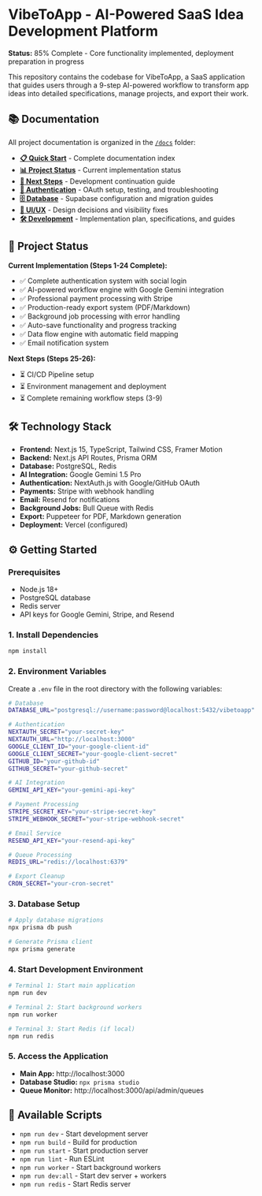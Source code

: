 # VibeToApp - AI-Powered SaaS Idea Development Platform

**Status:** 85% Complete - Core functionality implemented, deployment preparation in progress

This repository contains the codebase for VibeToApp, a SaaS application that guides users through a 9-step AI-powered workflow to transform app ideas into detailed specifications, manage projects, and export their work.

## 📚 Documentation

All project documentation is organized in the [`/docs`](./docs) folder:

- **[📋 Quick Start](./docs/README.md)** - Complete documentation index
- **[📊 Project Status](./docs/development/project_status.md)** - Current implementation status
- **[🔄 Next Steps](./docs/development/next_steps.md)** - Development continuation guide
- **[🔐 Authentication](./docs/auth/)** - OAuth setup, testing, and troubleshooting
- **[🗄️ Database](./docs/database/)** - Supabase configuration and migration guides
- **[🎨 UI/UX](./docs/ui/)** - Design decisions and visibility fixes
- **[🛠️ Development](./docs/development/)** - Implementation plan, specifications, and guides

## 🚀 Project Status

**Current Implementation (Steps 1-24 Complete):**
- ✅ Complete authentication system with social login
- ✅ AI-powered workflow engine with Google Gemini integration
- ✅ Professional payment processing with Stripe
- ✅ Production-ready export system (PDF/Markdown)
- ✅ Background job processing with error handling
- ✅ Auto-save functionality and progress tracking
- ✅ Data flow engine with automatic field mapping
- ✅ Email notification system

**Next Steps (Steps 25-26):**
- ⏳ CI/CD Pipeline setup
- ⏳ Environment management and deployment
- ⏳ Complete remaining workflow steps (3-9)

## 🛠️ Technology Stack

* **Frontend:** Next.js 15, TypeScript, Tailwind CSS, Framer Motion
* **Backend:** Next.js API Routes, Prisma ORM
* **Database:** PostgreSQL, Redis
* **AI Integration:** Google Gemini 1.5 Pro
* **Authentication:** NextAuth.js with Google/GitHub OAuth
* **Payments:** Stripe with webhook handling
* **Email:** Resend for notifications
* **Background Jobs:** Bull Queue with Redis
* **Export:** Puppeteer for PDF, Markdown generation
* **Deployment:** Vercel (configured)

## ⚙️ Getting Started

### Prerequisites
- Node.js 18+ 
- PostgreSQL database
- Redis server
- API keys for Google Gemini, Stripe, and Resend

### 1. Install Dependencies
```bash
npm install
```

### 2. Environment Variables
Create a `.env` file in the root directory with the following variables:

```bash
# Database
DATABASE_URL="postgresql://username:password@localhost:5432/vibetoapp"

# Authentication
NEXTAUTH_SECRET="your-secret-key"
NEXTAUTH_URL="http://localhost:3000"
GOOGLE_CLIENT_ID="your-google-client-id"
GOOGLE_CLIENT_SECRET="your-google-client-secret"
GITHUB_ID="your-github-id"
GITHUB_SECRET="your-github-secret"

# AI Integration
GEMINI_API_KEY="your-gemini-api-key"

# Payment Processing
STRIPE_SECRET_KEY="your-stripe-secret-key"
STRIPE_WEBHOOK_SECRET="your-stripe-webhook-secret"

# Email Service
RESEND_API_KEY="your-resend-api-key"

# Queue Processing
REDIS_URL="redis://localhost:6379"

# Export Cleanup
CRON_SECRET="your-cron-secret"
```

### 3. Database Setup
```bash
# Apply database migrations
npx prisma db push

# Generate Prisma client
npx prisma generate
```

### 4. Start Development Environment
```bash
# Terminal 1: Start main application
npm run dev

# Terminal 2: Start background workers
npm run worker

# Terminal 3: Start Redis (if local)
npm run redis
```

### 5. Access the Application
- **Main App:** http://localhost:3000
- **Database Studio:** `npx prisma studio`
- **Queue Monitor:** http://localhost:3000/api/admin/queues

## 🔧 Available Scripts

- `npm run dev` - Start development server
- `npm run build` - Build for production
- `npm run start` - Start production server
- `npm run lint` - Run ESLint
- `npm run worker` - Start background workers
- `npm run dev:all` - Start dev server + workers
- `npm run redis` - Start Redis server